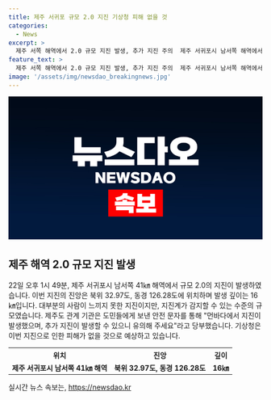 ```yaml
---
title: 제주 서귀포 규모 2.0 지진 기상청 피해 없을 것
categories:
  - News
excerpt: >
  제주 서쪽 해역에서 2.0 규모 지진 발생, 추가 지진 주의  제주 서귀포시 남서쪽 해역에서 2.0 규모의 지진이 발생했습니다. 지진계에 의하면 대다수 사람들은 느낄 수 없는 수준이지만, 추가 지진 가능성에 대비해 유의해야 합니다. 피해는 없을 것으로 전망되지만, 도민들은 안전을 위해 주의를 기울이길 당부했습니다.
feature_text: >
  제주 서쪽 해역에서 2.0 규모 지진 발생, 추가 지진 주의  제주 서귀포시 남서쪽 해역에서 2.0 규모의 지진이 발생했습니다. 지진계에 의하면 대다수 사람들은 느낄 수 없는 수준이지만, 추가 지진 가능성에 대비해 유의해야 합니다. 피해는 없을 것으로 전망되지만, 도민들은 안전을 위해 주의를 기울이길 당부했습니다.
image: '/assets/img/newsdao_breakingnews.jpg'
---
```


<p><img src="/assets/img/newsdao_breakingnews.jpg" alt="koreaapp 속보" /></p>

<h2 data-ke-size="size26">제주 해역 2.0 규모 지진 발생</h2>

<p data-ke-size="size16">22일 오후 1시 49분, 제주 서귀포시 남서쪽 41㎞ 해역에서 규모 2.0의 지진이 발생하였습니다. 이번 지진의 진앙은 북위 32.97도, 동경 126.28도에 위치하며 발생 깊이는 16㎞입니다. 대부분의 사람이 느끼지 못한 지진이지만, 지진계가 감지할 수 있는 수준의 규모였습니다. 제주도 관계 기관은 도민들에게 보낸 안전 문자를 통해 "먼바다에서 지진이 발생했으며, 추가 지진이 발생할 수 있으니 유의해 주세요"라고 당부했습니다. 기상청은 이번 지진으로 인한 피해가 없을 것으로 예상하고 있습니다.</p>

<table>
  <tr>
    <th>위치</th>
    <th>진앙</th>
    <th>깊이</th>
  </tr>
  <tr>
    <td style="text-align: center; height: 17px;"><b>제주 서귀포시 남서쪽 41㎞ 해역</b></td>
    <td style="text-align: center; height: 17px;"><b>북위 32.97도, 동경 126.28도</b></td>
    <td style="text-align: center; height: 17px;"><b>16㎞</b></td>
  </tr>
</table>
실시간 뉴스 속보는, <a href="https://newsdao.kr" rel="dofollow">https://newsdao.kr</a>


